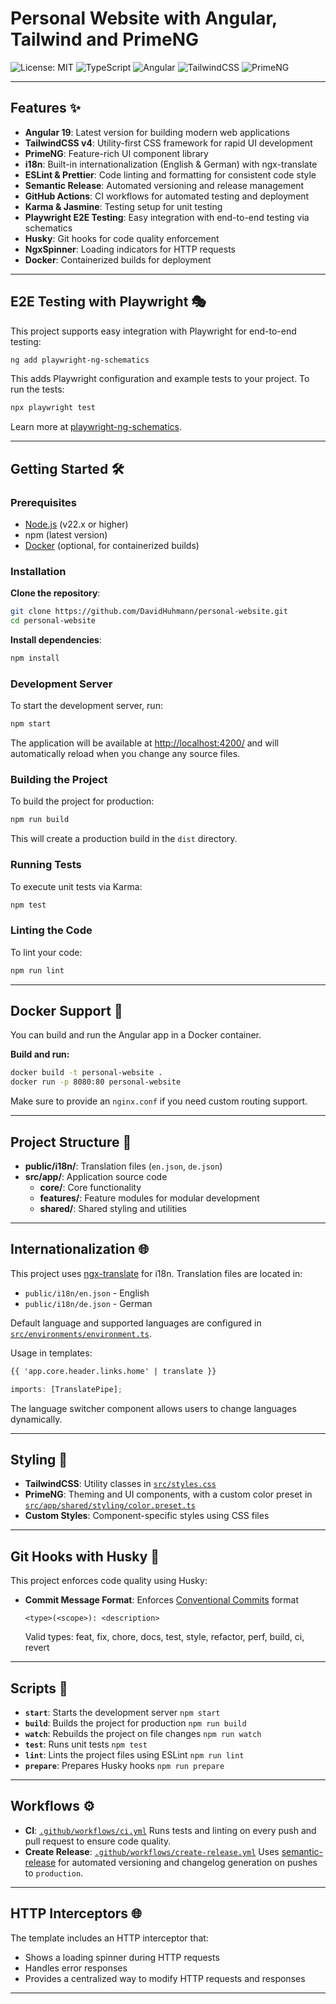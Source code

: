 # Personal Website with Angular, Tailwind and PrimeNG

![License: MIT](https://img.shields.io/badge/license-MIT-blue)
![TypeScript](https://img.shields.io/badge/TypeScript-5.8.3-blue)
![Angular](https://img.shields.io/badge/Angular-19.2.6-red)
![TailwindCSS](https://img.shields.io/badge/TailwindCSS-4.1.4-blueviolet)
![PrimeNG](https://img.shields.io/badge/PrimeNG-19.0.10-orange)

---

## Features ✨

- **Angular 19**: Latest version for building modern web applications
- **TailwindCSS v4**: Utility-first CSS framework for rapid UI development
- **PrimeNG**: Feature-rich UI component library
- **i18n**: Built-in internationalization (English & German) with ngx-translate
- **ESLint & Prettier**: Code linting and formatting for consistent code style
- **Semantic Release**: Automated versioning and release management
- **GitHub Actions**: CI workflows for automated testing and deployment
- **Karma & Jasmine**: Testing setup for unit testing
- **Playwright E2E Testing**: Easy integration with end-to-end testing via schematics
- **Husky**: Git hooks for code quality enforcement
- **NgxSpinner**: Loading indicators for HTTP requests
- **Docker**: Containerized builds for deployment

---

## E2E Testing with Playwright 🎭

This project supports easy integration with Playwright for end-to-end testing:

```bash
ng add playwright-ng-schematics
```

This adds Playwright configuration and example tests to your project. To run the tests:

```bash
npx playwright test
```

Learn more at [playwright-ng-schematics](https://github.com/playwright-community/playwright-ng-schematics).

---

## Getting Started 🛠️

### Prerequisites

- [Node.js](https://nodejs.org/) (v22.x or higher)
- npm (latest version)
- [Docker](https://www.docker.com/) (optional, for containerized builds)

### Installation

**Clone the repository**:

```bash
git clone https://github.com/DavidHuhmann/personal-website.git
cd personal-website
```

**Install dependencies**:

```bash
npm install
```

### Development Server

To start the development server, run:

```bash
npm start
```

The application will be available at [http://localhost:4200/](http://localhost:4200/) and will automatically reload when you change any source files.

### Building the Project

To build the project for production:

```bash
npm run build
```

This will create a production build in the `dist` directory.

### Running Tests

To execute unit tests via Karma:

```bash
npm test
```

### Linting the Code

To lint your code:

```bash
npm run lint
```

---

## Docker Support 🐳

You can build and run the Angular app in a Docker container.

**Build and run:**

```bash
docker build -t personal-website .
docker run -p 8080:80 personal-website
```

Make sure to provide an `nginx.conf` if you need custom routing support.

---

## Project Structure 📁

- **public/i18n/**: Translation files (`en.json`, `de.json`)
- **src/app/**: Application source code
  - **core/**: Core functionality
  - **features/**: Feature modules for modular development
  - **shared/**: Shared styling and utilities

---

## Internationalization 🌐

This project uses [ngx-translate](https://github.com/ngx-translate/core) for i18n. Translation files are located in:

- `public/i18n/en.json` - English
- `public/i18n/de.json` - German

Default language and supported languages are configured in [`src/environments/environment.ts`](src/environments/environment.ts).

Usage in templates:

```html
{{ 'app.core.header.links.home' | translate }}
```

```typescript
imports: [TranslatePipe];
```

The language switcher component allows users to change languages dynamically.

---

## Styling 🎨

- **TailwindCSS**: Utility classes in [`src/styles.css`](src/styles.css)
- **PrimeNG**: Theming and UI components, with a custom color preset in [`src/app/shared/styling/color.preset.ts`](src/app/shared/styling/color.preset.ts)
- **Custom Styles**: Component-specific styles using CSS files

---

## Git Hooks with Husky 🐶

This project enforces code quality using Husky:

- **Commit Message Format**: Enforces [Conventional Commits](https://www.conventionalcommits.org/) format
  ```
  <type>(<scope>): <description>
  ```
  Valid types: feat, fix, chore, docs, test, style, refactor, perf, build, ci, revert

---

## Scripts 📜

- **`start`**: Starts the development server
  `npm start`
- **`build`**: Builds the project for production
  `npm run build`
- **`watch`**: Rebuilds the project on file changes
  `npm run watch`
- **`test`**: Runs unit tests
  `npm test`
- **`lint`**: Lints the project files using ESLint
  `npm run lint`
- **`prepare`**: Prepares Husky hooks
  `npm run prepare`

---

## Workflows ⚙️

- **CI**: [`.github/workflows/ci.yml`](.github/workflows/ci.yml)
  Runs tests and linting on every push and pull request to ensure code quality.
- **Create Release**: [`.github/workflows/create-release.yml`](.github/workflows/create-release.yml)
  Uses [semantic-release](https://semantic-release.gitbook.io/) for automated versioning and changelog generation on pushes to `production`.

---

## HTTP Interceptors 🌐

The template includes an HTTP interceptor that:

- Shows a loading spinner during HTTP requests
- Handles error responses
- Provides a centralized way to modify HTTP requests and responses

---
